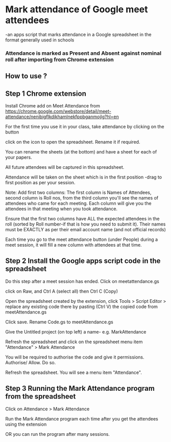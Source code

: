 # Mark attendance of Google meet attendees
-an apps script that marks attendance in a Google spreadsheet in the format generally used in schools

### Attendance is marked as Present and Absent against nominal roll after importing from Chrome extension

## How to use ?

## Step 1 Chrome extension 

Install Chrome add on Meet Attendance from https://chrome.google.com/webstore/detail/meet-attendance/nenibigflkdikhamlnekfppbganmojlg?hl=en

For the first time you use it in your class, take attendance by clicking on the button

click on the icon to open the spreadsheet. Rename it if required. 

You can rename the sheets (at the bottom) and have a sheet for each of your papers.

All future attendees will be captured in this spreadsheet. 

Attendance will be taken on the sheet which is in the first position -drag to first position as per your session.

Note: Add first two columns: The first column is Names of Attendees, second column is Roll nos, from the third column you'll see the names of attendees who came for each meeting. Each column will give you the attendees in that meeting when you took attendance.

Ensure that the first two columns have ALL the expected attendees in the roll (sorted by Roll number-if that is how you need to submit it). Their names must be EXACTLY as per their email account name (and not official records)

Each time you go to the meet attendance button (under People) during a meet session, it will fill a new column with attendees at that time.

## Step 2 Install the Google apps script code in the spreadsheet

Do this step after a meet session has ended. Click on meetattendance.gs 

click on Raw, and Ctrl A (select all) then Ctrl C (Copy)

Open the spreadsheet created by the extension, click Tools > Script Editor > replace any existing code there by pasting (Ctrl V) the copied code from meetAttendance.gs

Click save. Rename Code.gs to meetAttendance.gs

Give the Untitled project (on top left) a name- e.g. MarkAttendance

Refresh the spreadsheet and click on the spreadsheet menu item "Attendance" > Mark Attendance

You will be required to authorise the code and give it permissions. Authorise/ Allow. Do so.

Refresh the spreadsheet. You will see a menu item "Attendance". 

## Step 3 Running the Mark Attendance program from the spreadsheet

Click on Attendance > Mark Attendance

Run the Mark Attendance program each time after you get the attendees using the extension 

OR you can run the program after many sessions.
